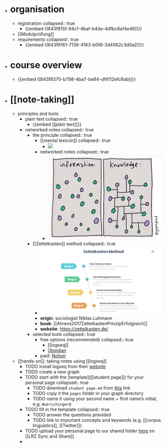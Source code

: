 - # organisation
	- registration
	  collapsed:: true
		- {{embed ((643f815f-94c1-4baf-b4da-4dfbc8a14e46))}}
	- [[Modulprüfung]]
	- requirements
	  collapsed:: true
		- {{embed ((643f9161-7138-4163-b0f8-3d4062c3d0a2))}}
- # course overview
	- {{embed ((643f8370-b798-4ba7-be84-df4f12efc6ab))}}
- # [[note-taking]]
	- principles and tools
		- plain text
		  collapsed:: true
			- {{embed [[plain text]]}}
		- networked notes
		  collapsed:: true
			- the principle
			  collapsed:: true
				- [[mental lexicon]]
				  collapsed:: true
					- ![](../assets/mental-lexicon.png)
				- networked notes
				  collapsed:: true
					- ![](../assets/networked-notes.png)
			- [[Zettelkasten]] method
			  collapsed:: true
				- ![](../assets/zettelkasten-method.png)
				- **origin**: sociologist Niklas Luhmann
				- **book**: [[Ahrens2017ZettelkastenPrinzipErfolgreich]]
				- **website**: https://zettelkasten.de/
			- selected tools
			  collapsed:: true
				- free options (recommended)
				  collapsed:: true
					- [[logseq]]
					- [Obsidian](https://obsidian.md/)
				- paid: [Notion](https://www.notion.so/)
	- [[hands-on]]: taking notes using [[logseq]]
		- TODO install logseq from their [website](https://logseq.com/)
		- TODO create a new graph
		- TODO start with the [template]([[student page]]) for your personal page
		  collapsed:: true
			- TODO download `student page.md` from [this](https://raw.githubusercontent.com/wuqui/methling231/main/pages/student%20page.md) link
			- TODO copy it the `pages` folder in your graph directory
			- TODO name it using your second name + first name’s initial, e.g. `WuerschingerQ`
		- TODO fill in the template
		  collapsed:: true
			- TODO answer the questions provided
			- TODO link to important concepts and keywords (e.g. [[corpus linguistics]], [[Twitter]])
		- TODO upload your personal page to our shared folder [here](https://syncandshare.lrz.de/getlink/fiNpRN4FB9181jt53gvaxB/) on [[LRZ Sync and Share]]
		-